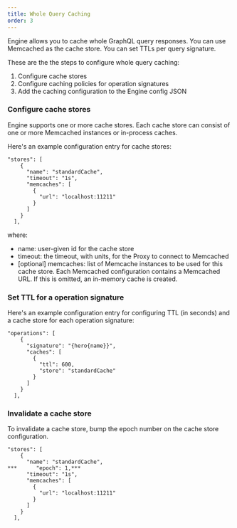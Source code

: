 ```yaml
---
title: Whole Query Caching
order: 3
---
```


Engine allows you to cache whole GraphQL query responses. You can use Memcached as the cache store. You can set TTLs per query signature.

These are the the steps to configure whole query caching:

1. Configure cache stores
2. Configure caching policies for operation signatures
3. Add the caching configuration to the Engine config JSON

### Configure cache stores

Engine supports one or more cache stores. Each cache store can consist of one or more Memcached instances or in-process caches.

Here's an example configuration entry for cache stores:

```
"stores": [
    {
      "name": "standardCache",
      "timeout": "1s",
      "memcaches": [
        {
          "url": "localhost:11211"
        }
      ]
    }
  ],
```

where:

* name: user-given id for the cache store
* timeout: the timeout, with units, for the Proxy to connect to Memcached
* [optional] memcaches: list of Memcache instances to be used for this cache store. Each Memcached configuration contains a Memcached URL. If this is omitted, an in-memory cache is created.

### Set TTL for a operation signature

Here's an example configuration entry for configuring TTL (in seconds) and a cache store for each operation signature:

```
"operations": [
    {
      "signature": "{hero{name}}",
      "caches": [
        {
          "ttl": 600,
          "store": "standardCache"
        }
      ]
    }
  ],
```

### Invalidate a cache store

To invalidate a cache store, bump the epoch number on the cache store configuration.

```
"stores": [
    {
      "name": "standardCache",
***      "epoch": 1,***
      "timeout": "1s",
      "memcaches": [
        {
          "url": "localhost:11211"
        }
      ]
    }
  ],

```

